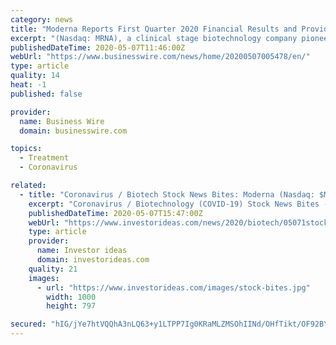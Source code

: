 ```yaml
---
category: news
title: "Moderna Reports First Quarter 2020 Financial Results and Provides Business Updates"
excerpt: "(Nasdaq: MRNA), a clinical stage biotechnology company pioneering messenger RNA (mRNA) therapeutics and vaccines to create a new generation of transformative medicines for patients, today reported financial results and provided business updates for the first quarter of 2020 and highlighted pipeline progress."
publishedDateTime: 2020-05-07T11:46:00Z
webUrl: "https://www.businesswire.com/news/home/20200507005478/en/"
type: article
quality: 14
heat: -1
published: false

provider:
  name: Business Wire
  domain: businesswire.com

topics:
  - Treatment
  - Coronavirus

related:
  - title: "Coronavirus / Biotech Stock News Bites: Moderna (Nasdaq: $MRNA) Reports First Quarter 2020 Financial Results and Provides Business Updates"
    excerpt: "Coronavirus / Biotechnology (COVID-19) Stock News Bites - Moderna, Inc., (Nasdaq: MRNA) a clinical stage biotechnology company pioneering messenger RNA (mRNA) therapeutics and vaccines to create a new generation of transformative medicines for patients,"
    publishedDateTime: 2020-05-07T15:47:00Z
    webUrl: "https://www.investorideas.com/news/2020/biotech/05071stockbites-mrna.asp"
    type: article
    provider:
      name: Investor ideas
      domain: investorideas.com
    quality: 21
    images:
      - url: "https://www.investorideas.com/images/stock-bites.jpg"
        width: 1000
        height: 797

secured: "hIG/jYe7htVQQhA3nLQ63+y1LTPP7Ig0KRaMLZMSOhIINd/OHfTikt/OF92BYyk/LSFErsYcJTTLXUlUx1S+njR+G4g9aUsQeAm7semGN7a5TFtoXzm4dFzR2CmL1n0dlvHajt0ANYJNDLyQLEsIQcRJ8X0l8cp26mIKJzCzetJPUsDD3o8BX8ysc2LtAF7sdk1OSY2kW3QrPNm2kCM5h3ByVrOFfN5De1eS5ganAQ8Xjd1DKfzCu2d0bXq2tVKCin2iX1KhxJp5p4Nivy4VzRjh9NNJYMKyiN3uDcoyK2t0fT0ZyOIAUsSx16PRX+bIY8gaTUJVwOZyYVY5FyeolLyi2L7ZmkjFO5arRNcAyMv/unM5HP0cISq1wAR9DGb8DJnz7munNotwNw2cIGZzdbRHcuw88q1VQVAQ0e/RpPdJxPFjsMzl403C05ZpVgFVZEJczC4PKAahqMwT85XYiynFGvSMwNFBwX+TTp+mKyA=;giL1O8TVz46xDUruGevakA=="
---
```


